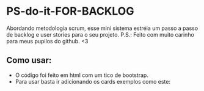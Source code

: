 # PS-do-it-FOR-BACKLOG
Abordando metodologia scrum, esse mini sistema estréia um passo a passo de backlog e user stories para o seu projeto. P.S.: Feito com muito carinho para meus pupilos do github. &lt;3              

## Como usar:
-  O código foi feito em html com um tico de bootstrap. 
-  Para usar basta ir adicionando os cards exemplos como este:
         
